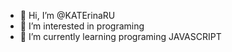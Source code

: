 - 👋 Hi, I’m @KATErinaRU
- 👀 I’m interested in programing
- 🌱 I’m currently learning programing JAVASCRIPT

<!---
KATErinaRU/KATErinaRU is a ✨ special ✨ repository because its `README.md` (this file) appears on your GitHub profile.
You can click the Preview link to take a look at your changes.
--->
